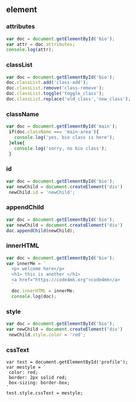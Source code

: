 

## element

### attributes

```js
var doc = document.getElementById('bio');
var attr = doc.attributes;
console.log(attr);
```

### classList

```js
var doc = document.getElementById('bio');
doc.classList.add('class-add');
doc.classList.remove('class-remove');
doc.classList.toggle('toggle_class');
doc.classList.replace('old_class','new_class');

```

### className

```js
var doc = document.getElementById('main');
 if(doc.className === 'main-area'){
   console.log('yes, bio class is here');
 }else{
   console.log('sorry, no bio class');
 }
```

### id

```js
var doc = document.getElementById('bio');
var newChild = document.createElement('div')
 newChild.id = 'newChild';
```

### appendChild

```js
var doc = document.getElementById('bio');
var newChild = document.createElement('div')
doc.appendChild(newChild);
```

### innerHTML

```js
var doc = document.getElementById('bio');
var innerMe = `
  <p> welcome here</p>
  <h1> this is another </h1>
  <a href="https://code4mk.org">code4mk</a>
  `
  doc.innerHTML = innerMe;
  console.log(doc);
```

### style

```js
var doc = document.getElementById('bio');
var newChild = document.createElement('div')
 newChild.style.color = 'red';
```

### cssText

```JS
var test = document.getElementById('profile');
var mestyle = `
 color: red;
 border: 2px solid red;
 box-sizing: border-box;
`
test.style.cssText = mestyle;
```
